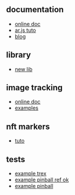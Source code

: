 ## documentation
* [online doc](https://ar-js-org.github.io/AR.js-Docs/)
* [ar.js tuto](https://aframe.io/blog/arjs3/)
* [blog](https://stackoverflow.com/questions/61262063/image-tracking-and-location-based-ar-with-a-frame-and-ar-js-3-having-a-problem-w/61349001#61349001)

## library
* [new lib](https://github.com/webarkit/ARnft)

## image tracking
* [online doc](https://ar-js-org.github.io/AR.js-Docs/image-tracking/)
* [examples](https://github.com/AR-js-org/AR.js/tree/master/aframe/examples/image-tracking/)

## nft markers
* [tuto](https://www.kalwaltart.com/blog/2020/02/25/tutorial-create-marker-nft/)

## tests
* [example trex](./example/trex_sample.html)
* [example pinball ref ok](./ok/pinball_ref_ok.html)
* [example pinball](./ok/pinball.html)

<!-- ## examples
* [tuto](https://kalwalt.github.io/kalwalt-interactivity-AR/)
* [examples](https://kalwalt.github.io/kalwalt-interactivity-AR/)
* [nft pk example](https://kalwalt.github.io/kalwalt-interactivity-AR/arjs/basic-nft-aframe.html)
* [github examples](https://github.com/kalwalt/kalwalt-interactivity-AR) -->